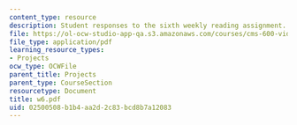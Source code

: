 ```yaml
---
content_type: resource
description: Student responses to the sixth weekly reading assignment.
file: https://ol-ocw-studio-app-qa.s3.amazonaws.com/courses/cms-600-videogame-theory-and-analysis-fall-2007/02500508b1b4aa2d2c83bcd8b7a12083_w6.pdf
file_type: application/pdf
learning_resource_types:
- Projects
ocw_type: OCWFile
parent_title: Projects
parent_type: CourseSection
resourcetype: Document
title: w6.pdf
uid: 02500508-b1b4-aa2d-2c83-bcd8b7a12083
---
```

